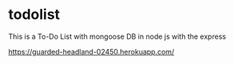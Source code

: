 # todolist
This is a To-Do List with mongoose DB in node js with the express 


https://guarded-headland-02450.herokuapp.com/

